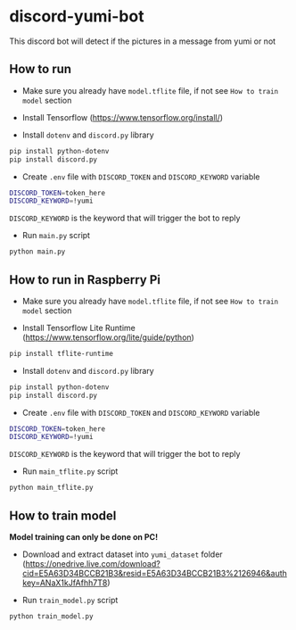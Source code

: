 # discord-yumi-bot

This discord bot will detect if the pictures in a message from yumi or not

## How to run

- Make sure you already have `model.tflite` file, if not see `How to train model` section

- Install Tensorflow (https://www.tensorflow.org/install/)

- Install `dotenv` and `discord.py` library

```bash
pip install python-dotenv
pip install discord.py
```

- Create `.env` file with `DISCORD_TOKEN` and `DISCORD_KEYWORD` variable

```bash
DISCORD_TOKEN=token_here
DISCORD_KEYWORD=!yumi
```

`DISCORD_KEYWORD` is the keyword that will trigger the bot to reply

- Run `main.py` script

```bash
python main.py
```

## How to run in Raspberry Pi

- Make sure you already have `model.tflite` file, if not see `How to train model` section

- Install Tensorflow Lite Runtime (https://www.tensorflow.org/lite/guide/python)

```bash
pip install tflite-runtime
```

- Install `dotenv` and `discord.py` library

```bash
pip install python-dotenv
pip install discord.py
```

- Create `.env` file with `DISCORD_TOKEN` and `DISCORD_KEYWORD` variable

```bash
DISCORD_TOKEN=token_here
DISCORD_KEYWORD=!yumi
```

`DISCORD_KEYWORD` is the keyword that will trigger the bot to reply

- Run `main_tflite.py` script

```bash
python main_tflite.py
```

## How to train model

**Model training can only be done on PC!**

- Download and extract dataset into `yumi_dataset` folder (https://onedrive.live.com/download?cid=E5A63D34BCCB21B3&resid=E5A63D34BCCB21B3%2126946&authkey=ANaX1kJfAfhh7T8)

- Run `train_model.py` script

```bash
python train_model.py
```
